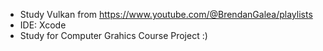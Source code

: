 - Study Vulkan from https://www.youtube.com/@BrendanGalea/playlists
- IDE: Xcode
- Study for Computer Grahics Course Project :)
